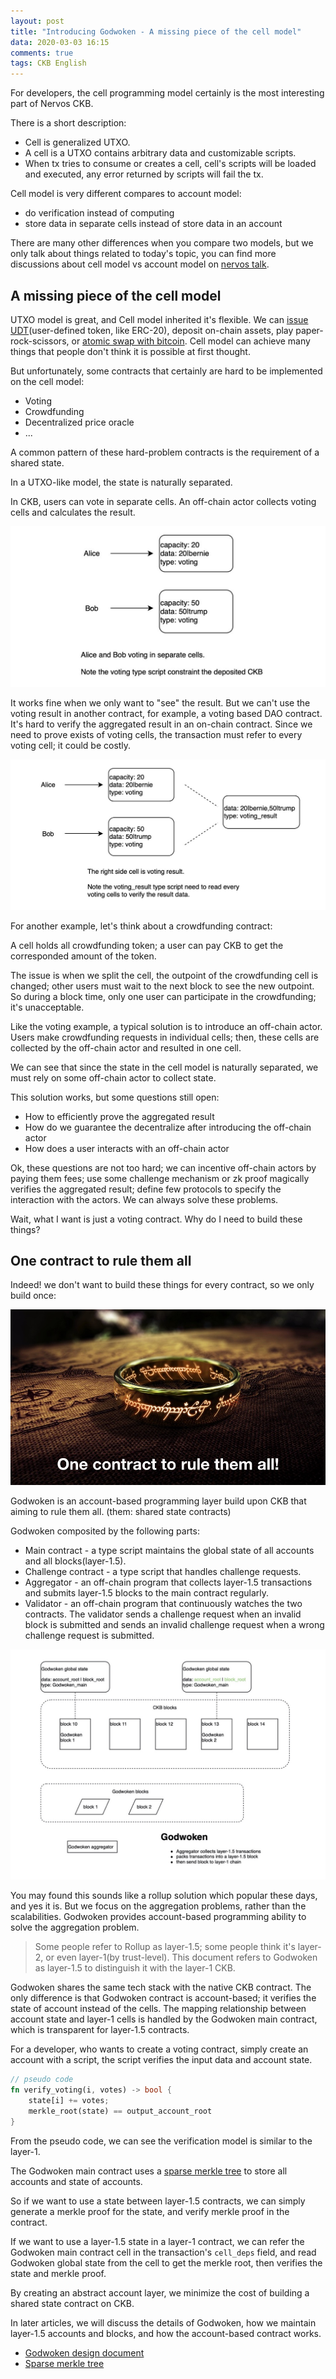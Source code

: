 ```yaml
---
layout: post
title: "Introducing Godwoken - A missing piece of the cell model"
data: 2020-03-03 16:15
comments: true
tags: CKB English
---
```


For developers, the cell programming model certainly is the most interesting part of Nervos CKB.

There is a short description:

* Cell is generalized UTXO.
* A cell is a UTXO contains arbitrary data and customizable scripts.
* When tx tries to consume or creates a cell, cell's scripts will be loaded and executed, any error returned by scripts will fail the tx.

Cell model is very different compares to account model:

* do verification instead of computing
* store data in separate cells instead of store data in an account

There are many other differences when you compare two models, but we only talk about things related to today's topic, you can find more discussions about cell model vs account model on [nervos talk].

## A missing piece of the cell model

UTXO model is great, and Cell model inherited it's flexible. We can [issue UDT](https://talk.nervos.org/t/rfc-simple-udt-draft-spec/4333)(user-defined token, like ERC-20), deposit on-chain assets, play paper-rock-scissors, or [atomic swap with bitcoin](https://talk.nervos.org/t/summa-bitcoin-spv-utils/4162). Cell model can achieve many things that people don't think it is possible at first thought.

But unfortunately, some contracts that certainly are hard to be implemented on the cell model:

* Voting
* Crowdfunding
* Decentralized price oracle
* ...

A common pattern of these hard-problem contracts is the requirement of a shared state.

In a UTXO-like model, the state is naturally separated.

In CKB, users can vote in separate cells. An off-chain actor collects voting cells and calculates the result.

![voting in separate cells](/assets/images/godwoken1/voting.jpg)

It works fine when we only want to "see" the result. But we can't use the voting result in another contract, for example, a voting based DAO contract. It's hard to verify the aggregated result in an on-chain contract. Since we need to prove exists of voting cells, the transaction must refer to every voting cell; it could be costly.

![voting result](/assets/images/godwoken1/voting_result.jpg)

For another example, let's think about a crowdfunding contract:

A cell holds all crowdfunding token; a user can pay CKB to get the corresponded amount of the token.

The issue is when we split the cell, the outpoint of the crowdfunding cell is changed; other users must wait to the next block to see the new outpoint. So during a block time, only one user can participate in the crowdfunding; it's unacceptable.

Like the voting example, a typical solution is to introduce an off-chain actor. Users make crowdfunding requests in individual cells; then, these cells are collected by the off-chain actor and resulted in one cell.

We can see that since the state in the cell model is naturally separated, we must rely on some off-chain actor to collect state.

This solution works, but some questions still open:

* How to efficiently prove the aggregated result
* How do we guarantee the decentralize after introducing the off-chain actor
* How does a user interacts with an off-chain actor

Ok, these questions are not too hard; we can incentive off-chain actors by paying them fees; use some challenge mechanism or zk proof magically verifies the aggregated result; define few protocols to specify the interaction with the actors. We can always solve these problems.

Wait, what I want is just a voting contract. Why do I need to build these things?

## One contract to rule them all

Indeed! we don't want to build these things for every contract, so we only build once:

![One contract to rule them all](/assets/images/godwoken1/one-contract-to-rule-them-all.jpg)

Godwoken is an account-based programming layer build upon CKB that aiming to rule them all. (them: shared state contracts)

Godwoken composited by the following parts:

* Main contract - a type script maintains the global state of all accounts and all blocks(layer-1.5).
* Challenge contract - a type script that handles challenge requests.
* Aggregator - an off-chain program that collects layer-1.5 transactions and submits layer-1.5 blocks to the main contract regularly.
* Validator - an off-chain program that continuously watches the two contracts. The validator sends a challenge request when an invalid block is submitted and sends an invalid challenge request when a wrong challenge request is submitted.

![Godwoken components](/assets/images/godwoken1/godwoken-components.jpg)

You may found this sounds like a rollup solution which popular these days, and yes it is. But we focus on the aggregation problems, rather than the scalabilities. Godwoken provides account-based programming ability to solve the aggregation problem.

> Some people refer to Rollup as layer-1.5; some people think it's layer-2, or even layer-1(by trust-level). This document refers to Godwoken as layer-1.5 to distinguish it with the layer-1 CKB.

Godwoken shares the same tech stack with the native CKB contract. The only difference is that Godwoken contract is account-based; it verifies the state of account instead of the cells. The mapping relationship between account state and layer-1 cells is handled by the Godwoken main contract, which is transparent for layer-1.5 contracts.

For a developer, who wants to create a voting contract, simply create an account with a script, the script verifies the input data and account state.

``` rust
// pseudo code
fn verify_voting(i, votes) -> bool {
    state[i] += votes;
    merkle_root(state) == output_account_root
}
```

From the pseudo code, we can see the verification model is similar to the layer-1.

The Godwoken main contract uses a [sparse merkle tree] to store all accounts and state of accounts.

So if we want to use a state between layer-1.5 contracts, we can simply generate a merkle proof for the state, and verify merkle proof in the contract.

If we want to use a layer-1.5 state in a layer-1 contract, we can refer the Godwoken main contract cell in the transaction's `cell_deps` field, and read Godwoken global state from the cell to get the merkle root, then verifies the state and merkle proof.

By creating an abstract account layer, we minimize the cost of building a shared state contract on CKB.

In later articles, we will discuss the details of Godwoken, how we maintain layer-1.5 accounts and blocks, and how the account-based contract works.

* [Godwoken design document](https://github.com/jjyr/godwoken/blob/master/docs/design.md)
* [Sparse merkle tree](https://justjjy.com/An-optimized-compact-sparse-merkle-tree)

[merkle mountain range]: https://github.com/nervosnetwork/merkle-mountain-range "merkle mountain range"
[sparse merkle tree]: https://github.com/jjyr/sparse-merkle-tree "sparse merkle tree"
[nervos talk]: https://talk.nervos.org "nervos talk forum"
